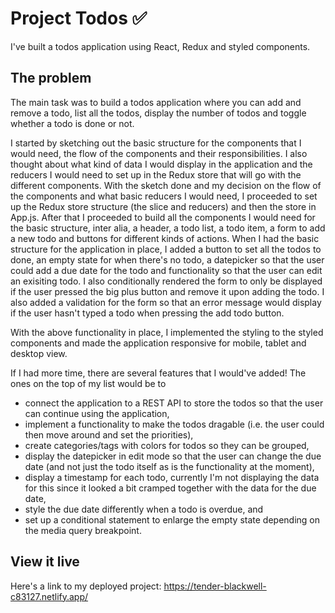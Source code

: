 # Project Todos ✅

I've built a todos application using React, Redux and styled components. 


## The problem

The main task was to build a todos application where you can add and remove a todo, list all the todos, display the number of todos and toggle whether a todo is done or not. 

I started by sketching out the basic structure for the components that I would need, the flow of the components and their responsibilities. I also thought about what kind of data I would display in the application and the reducers I would need to set up in the Redux store that will go with the different components. With the sketch done and my decision on the flow of the components and what basic reducers I would need, I proceeded to set up the Redux store structure (the slice and reducers) and then the store in App.js. After that I proceeded to build all the components I would need for the basic structure, inter alia, a header, a todo list, a todo item, a form to add a new todo and buttons for different kinds of actions. When I had the basic structure for the application in place, I added a button to set all the todos to done, an empty state for when there's no todo, a datepicker so that the user could add a due date for the todo and functionality so that the user can edit an exisiting todo. I also conditionally rendered the form to only be displayed if the user pressed the big plus button and remove it upon adding the todo. I also added a validation for the form so that an error message would display if the user hasn't typed a todo when pressing the add todo button. 

With the above functionality in place, I implemented the styling to the styled components and made the application responsive for mobile, tablet and desktop view.

If I had more time, there are several features that I would've added! The ones on the top of my list would be to 
- connect the application to a REST API to store the todos so that the user can continue using the application,  
- implement a functionality to make the todos dragable (i.e. the user could then move around and set the priorities), 
- create categories/tags with colors for todos so they can be grouped,
- display the datepicker in edit mode so that the user can change the due date (and not just the todo itself as is the functionality at the moment),
- display a timestamp for each todo, currently I'm not displaying the data for this since it looked a bit cramped together with the data for the due date,
- style the due date differently when a todo is overdue, and
- set up a conditional statement to enlarge the empty state depending on the media query breakpoint.


## View it live

Here's a link to my deployed project: https://tender-blackwell-c83127.netlify.app/ 
